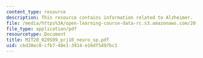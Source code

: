 ```yaml
---
content_type: resource
description: This resource contains information related to Alzheimer.
file: /media/https%3A/open-learning-course-data-rc.s3.amazonaws.com/20-020-introduction-to-biological-engineering-design-spring-2009/cbd38ec0cfb740e13914e16df5497bc3_MIT20_020S09_prj10_neuro_sp.pdf
file_type: application/pdf
resourcetype: Document
title: MIT20_020S09_prj10_neuro_sp.pdf
uid: cbd38ec0-cfb7-40e1-3914-e16df5497bc3
---
```

